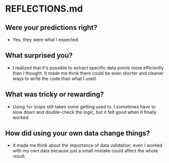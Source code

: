 # REFLECTIONS.md

## Were your predictions right?
- Yes, they were what I expected.

## What surprised you?
- I realized that it's possible to extract specific data points more efficiently than I thought. It made me think there could be even shorter and cleaner ways to write the code than what I used.

## What was tricky or rewarding?
- Using `for` loops still takes some getting used to. I sometimes have to slow down and double-check the logic,
but it felt good when it finally worked.

## How did using your own data change things?
- It made me think about the importance of data validation, even I worked with my own data because just a small mistake could affect the whole result.
